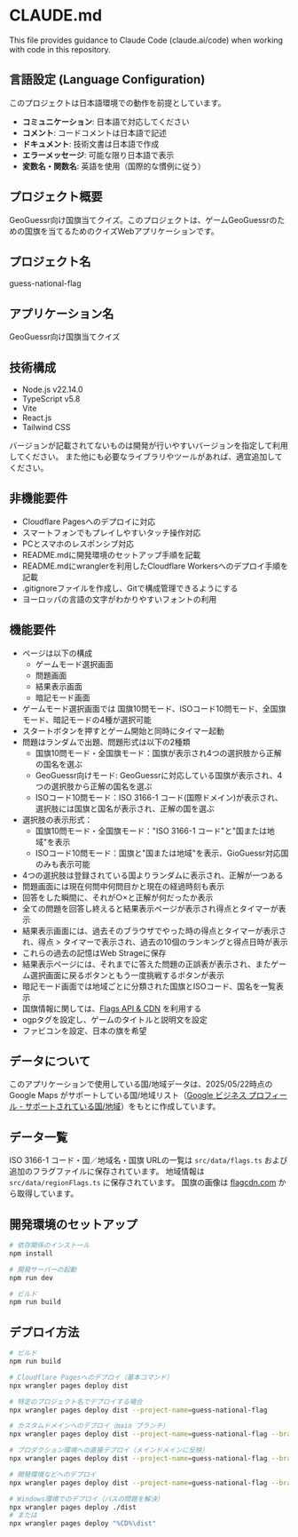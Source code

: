 # CLAUDE.md

This file provides guidance to Claude Code (claude.ai/code) when working with code in this repository.

## 言語設定 (Language Configuration)

このプロジェクトは日本語環境での動作を前提としています。

- **コミュニケーション**: 日本語で対応してください
- **コメント**: コードコメントは日本語で記述
- **ドキュメント**: 技術文書は日本語で作成
- **エラーメッセージ**: 可能な限り日本語で表示
- **変数名・関数名**: 英語を使用（国際的な慣例に従う）

## プロジェクト概要
GeoGuessr向け国旗当てクイズ。このプロジェクトは、ゲームGeoGuessrのための国旗を当てるためのクイズWebアプリケーションです。


## プロジェクト名
guess-national-flag

## アプリケーション名
GeoGuessr向け国旗当てクイズ

## 技術構成

- Node.js v22.14.0
- TypeScript v5.8
- Vite
- React.js
- Tailwind CSS

バージョンが記載されてないものは開発が行いやすいバージョンを指定して利用してください。
また他にも必要なライブラリやツールがあれば、適宜追加してください。

## 非機能要件

- Cloudflare Pagesへのデプロイに対応
- スマートフォンでもプレイしやすいタッチ操作対応
- PCとスマホのレスポンシブ対応
- README.mdに開発環境のセットアップ手順を記載
- README.mdにwranglerを利用したCloudflare Workersへのデプロイ手順を記載
- .gitignoreファイルを作成し、Gitで構成管理できるようにする
- ヨーロッパの言語の文字がわかりやすいフォントの利用

## 機能要件

- ページは以下の構成
  - ゲームモード選択画面
  - 問題画面
  - 結果表示画面
  - 暗記モード画面
- ゲームモード選択画面では 国旗10問モード、ISOコード10問モード、全国旗モード、暗記モードの4種が選択可能
- スタートボタンを押すとゲーム開始と同時にタイマー起動
- 問題はランダムで出題、問題形式は以下の2種類
  - 国旗10問モード・全国旗モード：国旗が表示され4つの選択肢から正解の国名を選ぶ
  - GeoGuessr向けモード: GeoGuessrに対応している国旗が表示され、4つの選択肢から正解の国名を選ぶ
  - ISOコード10問モード：ISO 3166-1 コード(国際ドメイン)が表示され、選択肢には国旗と国名が表示され、正解の国を選ぶ
- 選択肢の表示形式：
  - 国旗10問モード・全国旗モード："ISO 3166-1 コード"と"国または地域"を表示
  - ISOコード10問モード：国旗と"国または地域"を表示、GioGuessr対応国のみも表示可能
- 4つの選択肢は登録されている国よりランダムに表示され、正解が一つある
- 問題画面には現在何問中何問目かと現在の経過時刻も表示
- 回答をした瞬間に、それが○×と正解が何だったか表示
- 全ての問題を回答し終えると結果表示ページが表示され得点とタイマーが表示
- 結果表示画面には、過去そのブラウザでやった時の得点とタイマーが表示され、得点 > タイマーで表示され、過去の10個のランキングと得点日時が表示
- これらの過去の記憶はWeb Strageに保存
- 結果表示ページには、それまでに答えた問題の正誤表が表示され、またゲーム選択画面に戻るボタンともう一度挑戦するボタンが表示
- 暗記モード画面では地域ごとに分類された国旗とISOコード、国名を一覧表示
- 国旗情報に関しては、[Flags API & CDN](https://flagcdn.com/) を利用する
- ogpタグを設定し、ゲームのタイトルと説明文を設定
- ファビコンを設定、日本の旗を希望

## データについて

このアプリケーションで使用している国/地域データは、2025/05/22時点の Google Maps がサポートしている国/地域リスト（[Google ビジネス プロフィール - サポートされている国/地域](https://support.google.com/business/answer/6270107?hl=ja)）をもとに作成しています。

## データ一覧

ISO 3166-1 コード・国／地域名・国旗 URLの一覧は `src/data/flags.ts` および追加のフラグファイルに保存されています。
地域情報は `src/data/regionFlags.ts` に保存されています。
国旗の画像は [flagcdn.com](https://flagcdn.com) から取得しています。

## 開発環境のセットアップ

```bash
# 依存関係のインストール
npm install

# 開発サーバーの起動
npm run dev

# ビルド
npm run build
```

## デプロイ方法

```bash
# ビルド
npm run build

# Cloudflare Pagesへのデプロイ（基本コマンド）
npx wrangler pages deploy dist

# 特定のプロジェクト名でデプロイする場合
npx wrangler pages deploy dist --project-name=guess-national-flag

# カスタムドメインへのデプロイ（main ブランチ）
npx wrangler pages deploy dist --project-name=guess-national-flag --branch=main

# プロダクション環境への直接デプロイ（メインドメインに反映）
npx wrangler pages deploy dist --project-name=guess-national-flag --branch=production

# 開発環境などへのデプロイ
npx wrangler pages deploy dist --project-name=guess-national-flag --branch=dev

# Windows環境でのデプロイ（パスの問題を解決）
npx wrangler pages deploy ./dist
# または
npx wrangler pages deploy "%CD%\dist"
```
